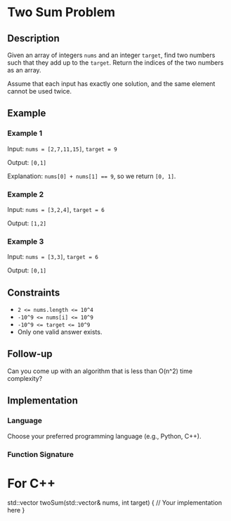# Two Sum Problem

## Description

Given an array of integers `nums` and an integer `target`, find two numbers such that they add up to the `target`. Return the indices of the two numbers as an array.

Assume that each input has exactly one solution, and the same element cannot be used twice.

## Example

### Example 1

Input: `nums = [2,7,11,15]`, `target = 9`

Output: `[0,1]`

Explanation: `nums[0] + nums[1] == 9`, so we return `[0, 1]`.

### Example 2

Input: `nums = [3,2,4]`, `target = 6`

Output: `[1,2]`

### Example 3

Input: `nums = [3,3]`, `target = 6`

Output: `[0,1]`

## Constraints

- `2 <= nums.length <= 10^4`
- `-10^9 <= nums[i] <= 10^9`
- `-10^9 <= target <= 10^9`
- Only one valid answer exists.

## Follow-up

Can you come up with an algorithm that is less than O(n^2) time complexity?

## Implementation

### Language

Choose your preferred programming language (e.g., Python, C++).

### Function Signature

# For C++
std::vector<int> twoSum(std::vector<int>& nums, int target) {
    // Your implementation here
}


